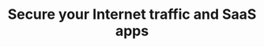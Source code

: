 ---
pcx_content_type: navigation
title: Secure your Internet traffic and SaaS apps
external_link: /learning-paths/secure-internet-traffic/
weight: 1
_build:
  publishResources: false
  render: never
---